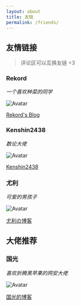 ```yaml
---
layout: about
title: 友链
permalink: /friends/
---
```


## 友情链接

> 评论区可以互换友链 <3

### Rekord

$一个喜欢种菜的同学$

<img src="{{ '/assets/images/avatars/rekord.jpg' | absolute_url }}" alt="Avatar" class="avatar">

[Rekord's Blog](http://sxrekord.com)

### Kenshin2438

$数论大佬$

<img src="https://kenshin2438.top/images/avatar.webp" alt="Avatar" class="avatar">

[Kenshin2438](https://kenshin2438.top)

### 尤利

$可爱的男孩子$

<img src="https://amcones.cn/wp-content/uploads/2022/01/cropped-1-1.jpg" alt="Avatar" class="avatar">

[尤利の博客](https://amcones.cn)

## 大佬推荐

### 国光

$喜欢折腾黑苹果的网安大佬$

<img src="https://image.3001.net/images/20210606/16229390604952.png" alt="Avatar" class="avatar">

[国光的博客](https://www.sqlsec.com/)